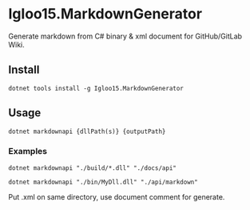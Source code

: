 Igloo15.MarkdownGenerator
===
Generate markdown from C# binary & xml document for GitHub/GitLab Wiki.

## Install

```
dotnet tools install -g Igloo15.MarkdownGenerator
```

## Usage

```
dotnet markdownapi {dllPath(s)} {outputPath}
```

### Examples

```
dotnet markdownapi "./build/*.dll" "./docs/api"
```

```
dotnet markdownapi "./bin/MyDll.dll" "./api/markdown"
```

Put .xml on same directory, use document comment for generate.

